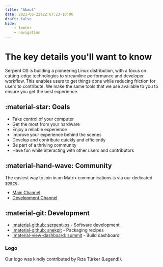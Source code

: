 ```yaml
---
title: "About"
date: 2021-06-22T22:07:23+10:00
draft: false
hide:
    - footer
    - navigation
---
```


# The key details you'll want to know

Serpent OS is building a pioneering Linux distribution, with a focus on cutting-edge technologies to streamline performance
and developer workflow. This enables users to get things done while reducing friction for users to contribute. We make the
same tools that we use available to you to ensure you get the best experience.

## :material-star: Goals

 - Take control of your computer
 - Get the most from your hardware
 - Enjoy a reliable experience
 - Improve your experience behind the scenes
 - Develop and contribute quickly and efficiently
 - Be part of a thriving community
 - Have fun while interacting with other users and contributors
 
## :material-hand-wave: Community

The easiest way to join in on Matrix communications is via our dedicated [space](https://matrix.to/#/!trFJOzhpDUejJKnPYg:matrix.org).

 - [Main Channel](https://matrix.to/#/#serpentos:matrix.org)
 - [Development Channel](https://matrix.to/#/#serpentos-dev:matrix.org)

## :material-git: Development

 - [:material-github: serpent-os](https://github.com/serpent-os) - Software development
 - [:material-github: snekpit](https://github.com/snekpit) - Packaging recipes
 - [:material-view-dashboard: summit](https://dash.serpentos.com) - Build dashboard

### Logo

Our logo was kindly contributed by Rıza Türker (Legend!).

